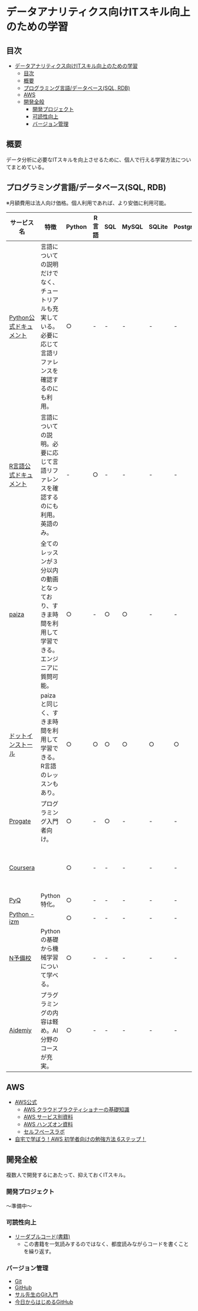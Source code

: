 
# データアナリティクス向けITスキル向上のための学習

## 目次

- [データアナリティクス向けITスキル向上のための学習](#%e3%83%87%e3%83%bc%e3%82%bf%e3%82%a2%e3%83%8a%e3%83%aa%e3%83%86%e3%82%a3%e3%82%af%e3%82%b9%e5%90%91%e3%81%91it%e3%82%b9%e3%82%ad%e3%83%ab%e5%90%91%e4%b8%8a%e3%81%ae%e3%81%9f%e3%82%81%e3%81%ae%e5%ad%a6%e7%bf%92)
    - [目次](#%e7%9b%ae%e6%ac%a1)
    - [概要](#%e6%a6%82%e8%a6%81)
    - [プログラミング言語/データベース(SQL, RDB)](#%e3%83%97%e3%83%ad%e3%82%b0%e3%83%a9%e3%83%9f%e3%83%b3%e3%82%b0%e8%a8%80%e8%aa%9e%e3%83%87%e3%83%bc%e3%82%bf%e3%83%99%e3%83%bc%e3%82%b9sql-rdb)
    - [AWS](#aws)
    - [開発全般](#%e9%96%8b%e7%99%ba%e5%85%a8%e8%88%ac)
        - [開発プロジェクト](#%e9%96%8b%e7%99%ba%e3%83%97%e3%83%ad%e3%82%b8%e3%82%a7%e3%82%af%e3%83%88)
        - [可読性向上](#%e5%8f%af%e8%aa%ad%e6%80%a7%e5%90%91%e4%b8%8a)
        - [バージョン管理](#%e3%83%90%e3%83%bc%e3%82%b8%e3%83%a7%e3%83%b3%e7%ae%a1%e7%90%86)

## 概要

データ分析に必要なITスキルを向上させるために、個人で行える学習方法についてまとめている。

## プログラミング言語/データベース(SQL, RDB)

※月額費用は法人向け価格。個人利用であれば、より安価に利用可能。

|サービス名|特徴|Python|R言語|SQL|MySQL|SQLite|PostgreSQL|月額費用|備考|
|-|-|-|-|-|-|-|-|-|-|
|[Python公式ドキュメント](https://docs.python.org/ja/3/)|言語についての説明だけでなく、チュートリアルも充実している。必要に応じて言語リファレンスを確認するのにも利用。|○|-|-|-|-|-|無料||
|[R言語公式ドキュメント](https://www.r-project.org/)|言語についての説明。必要に応じて言語リファレンスを確認するのにも利用。英語のみ。|-|○|-|-|-|-|無料||
|[paiza](https://paiza.jp/works)|全てのレッスンが３分以内の動画となっており、すきま時間を利用して学習できる。エンジニアに質問可能。|○|-|○|○|-|-|1,488円|機械学習の入門講座あり。Webアプリケーション開発講座あり(Django, Flask)|
|[ドットインストール](https://dotinstall.com/)|paizaと同じく、すきま時間を利用して学習できる。R言語のレッスンもあり。|○|○|○|○|○|○|2,680円||
|[Progate](https://prog-8.com/)|プログラミング入門者向け。|○|-|○|-|-|-|1,480円||
|[Coursera](https://ja.coursera.org/)||○|-|-|-|-|-|49.00USD|教材は英語。1講座の時間は長め。|
|[PyQ](https://pyq.jp/)|Python特化。|○|-|-|-|-|-|11,000円||
|[Python - izm](https://www.python-izm.com/)||○|-|-|-|-|-|無料||
|[N予備校](https://www.nnn.ed.nico/pages/programming/)|Pythonの基礎から機械学習について学べる。|○|-|-|-|-|-|1,000円|5/20まで1年間無料キャンペーン中。|
|[Aidemiy](https://aidemy.net/)|プラグラミングの内容は軽め。AI分野のコースが充実。|○|-|-|-|-|-|5,000円||

<!---
memo:はてなブックマーク数
paiza:175
ドットインストール:4388
Progate:1169
Coursera:29
PyQ:306
Python - izm :775

--->

## AWS

- [AWS公式](https://aws.amazon.com/jp/)
    - [AWS クラウドプラクティショナーの基礎知識](https://aws.amazon.com/jp/training/course-descriptions/cloud-practitioner-essentials/)
    - [AWS サービス別資料](https://aws.amazon.com/jp/aws-jp-introduction/aws-jp-webinar-service-cut/)
    - [AWS ハンズオン資料](https://aws.amazon.com/jp/aws-jp-introduction/aws-jp-webinar-hands-on/)
    - [セルフペースラボ](https://aws.amazon.com/jp/training/self-paced-labs/)
- [自宅で学ぼう！AWS 初学者向けの勉強方法 6ステップ！](https://aws.amazon.com/jp/blogs/news/aws-beginner-home-learning/)

## 開発全般

複数人で開発するにあたって、抑えておくITスキル。

### 開発プロジェクト

～準備中～

### 可読性向上

- [リーダブルコード(書籍)](https://www.oreilly.co.jp/books/9784873115658/)
    - この書籍を一気読みするのではなく、都度読みながらコードを書くことを繰り返す。

### バージョン管理

- [Git](https://git-scm.com/)
- [GitHub](https://pages.github.com/)
- [サル先生のGit入門](https://backlog.com/ja/git-tutorial/)
- [今日からはじめるGitHub](https://employment.en-japan.com/engineerhub/entry/2017/01/31/110000)
